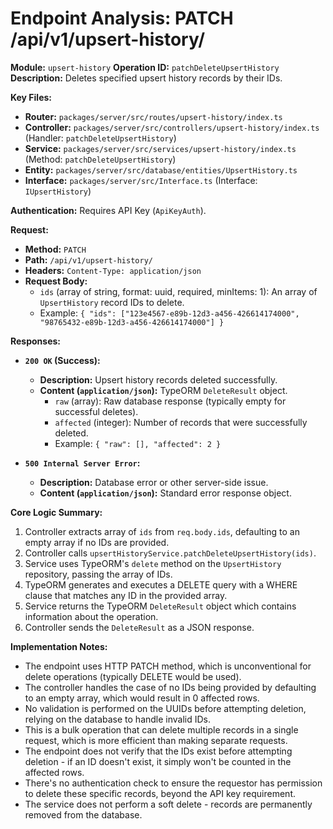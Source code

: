 # Endpoint Analysis: PATCH /api/v1/upsert-history/

**Module:** `upsert-history`
**Operation ID:** `patchDeleteUpsertHistory`
**Description:** Deletes specified upsert history records by their IDs.

**Key Files:**
*   **Router:** `packages/server/src/routes/upsert-history/index.ts`
*   **Controller:** `packages/server/src/controllers/upsert-history/index.ts` (Handler: `patchDeleteUpsertHistory`)
*   **Service:** `packages/server/src/services/upsert-history/index.ts` (Method: `patchDeleteUpsertHistory`)
*   **Entity:** `packages/server/src/database/entities/UpsertHistory.ts`
*   **Interface:** `packages/server/src/Interface.ts` (Interface: `IUpsertHistory`)

**Authentication:** Requires API Key (`ApiKeyAuth`).

**Request:**
*   **Method:** `PATCH` 
*   **Path:** `/api/v1/upsert-history/`
*   **Headers:** `Content-Type: application/json`
*   **Request Body:**
    *   `ids` (array of string, format: uuid, required, minItems: 1): An array of `UpsertHistory` record IDs to delete.
    *   Example: `{ "ids": ["123e4567-e89b-12d3-a456-426614174000", "98765432-e89b-12d3-a456-426614174000"] }`

**Responses:**

*   **`200 OK` (Success):**
    *   **Description:** Upsert history records deleted successfully.
    *   **Content (`application/json`):** TypeORM `DeleteResult` object.
        *   `raw` (array): Raw database response (typically empty for successful deletes).
        *   `affected` (integer): Number of records that were successfully deleted.
        *   Example: `{ "raw": [], "affected": 2 }`

*   **`500 Internal Server Error`:**
    *   **Description:** Database error or other server-side issue.
    *   **Content (`application/json`):** Standard error response object.

**Core Logic Summary:**
1. Controller extracts array of `ids` from `req.body.ids`, defaulting to an empty array if no IDs are provided.
2. Controller calls `upsertHistoryService.patchDeleteUpsertHistory(ids)`.
3. Service uses TypeORM's `delete` method on the `UpsertHistory` repository, passing the array of IDs.
4. TypeORM generates and executes a DELETE query with a WHERE clause that matches any ID in the provided array.
5. Service returns the TypeORM `DeleteResult` object which contains information about the operation.
6. Controller sends the `DeleteResult` as a JSON response.

**Implementation Notes:**
- The endpoint uses HTTP PATCH method, which is unconventional for delete operations (typically DELETE would be used).
- The controller handles the case of no IDs being provided by defaulting to an empty array, which would result in 0 affected rows.
- No validation is performed on the UUIDs before attempting deletion, relying on the database to handle invalid IDs.
- This is a bulk operation that can delete multiple records in a single request, which is more efficient than making separate requests.
- The endpoint does not verify that the IDs exist before attempting deletion - if an ID doesn't exist, it simply won't be counted in the affected rows.
- There's no authentication check to ensure the requestor has permission to delete these specific records, beyond the API key requirement.
- The service does not perform a soft delete - records are permanently removed from the database.
